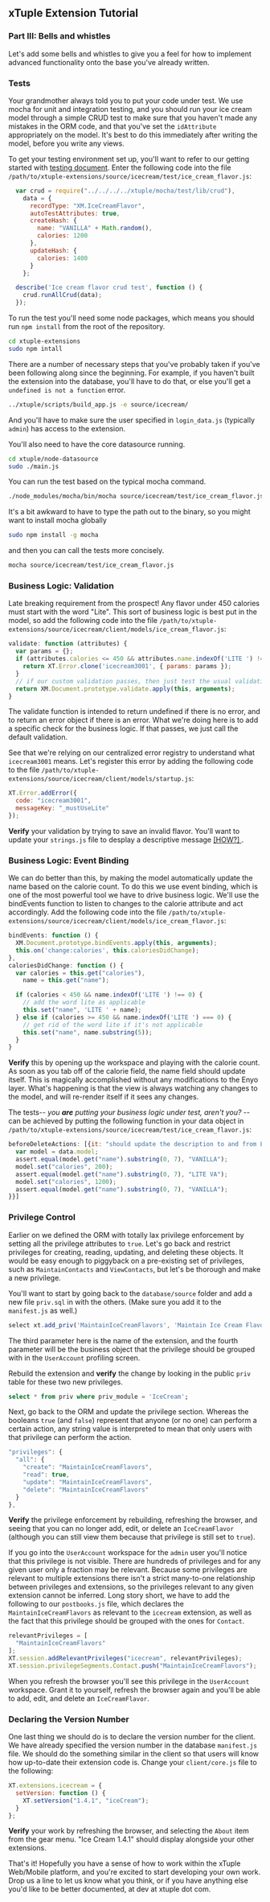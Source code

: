 ## xTuple Extension Tutorial
### Part III: Bells and whistles

Let's add some bells and whistles to give you a feel for how to implement advanced functionality onto the base you've already written.

### Tests

Your grandmother always told you to put your code under test. We use mocha for unit and integration testing, and you should run your ice cream model through a simple CRUD test to make sure that you haven't made any mistakes in the ORM code, and that you've set the `idAttribute` appropriately on the model. It's best to do this immediately after writing the model, before you write any views.

To get your testing environment set up, you'll want to refer to our getting started with [testing document](https://github.com/xtuple/xtuple/wiki/Testing-Setup). Enter the following code into the file `/path/to/xtuple-extensions/source/icecream/test/ice_cream_flavor.js`:

```javascript
  var crud = require("../../../../xtuple/mocha/test/lib/crud"),
    data = {
      recordType: "XM.IceCreamFlavor",
      autoTestAttributes: true,
      createHash: {
        name: "VANILLA" + Math.random(),
        calories: 1200
      },
      updateHash: {
        calories: 1400
      }
    };

  describe('Ice cream flavor crud test', function () {
    crud.runAllCrud(data);
  });
```

To run the test you'll need some node packages, which means you should run `npm install` from the root of the repository. 
```bash
cd xtuple-extensions
sudo npm intall
```

There are a number of necessary steps that you've probably taken if you've been following along since the beginning. For example, if you haven't built the extension into the database, you'll have to do that, or else you'll get a `undefined is not a function` error.

```bash
../xtuple/scripts/build_app.js -e source/icecream/
```

And you'll have to make sure the user specified in `login_data.js` (typically `admin`) has access to the extension.

You'll also need to have the core datasource running.
```bash
cd xtuple/node-datasource
sudo ./main.js
```

You can run the test based on the typical mocha command.

```bash
./node_modules/mocha/bin/mocha source/icecream/test/ice_cream_flavor.js
```

It's a bit awkward to have to type the path out to the binary, so you might want to install mocha globally

```bash
sudo npm install -g mocha
```

and then you can call the tests more concisely.

```bash
mocha source/icecream/test/ice_cream_flavor.js
```

### Business Logic: Validation

Late breaking requirement from the prospect! Any flavor under 450 calories must start with the word "Lite". This sort of business logic is best put in the model, so add the following code into the file `/path/to/xtuple-extensions/source/icecream/client/models/ice_cream_flavor.js`:

```javascript
validate: function (attributes) {
  var params = {};
  if (attributes.calories <= 450 && attributes.name.indexOf('LITE ') !== 0) {
    return XT.Error.clone('icecream3001', { params: params });
  }
  // if our custom validation passes, then just test the usual validation
  return XM.Document.prototype.validate.apply(this, arguments);
}
```

The validate function is intended to return undefined if there is no error, and to return an error object if there is an error. What we're doing here is to add a specific check for the business logic. If that passes, we just call the default validation.

See that we're relying on our centralized error registry to understand what `icecream3001` means. Let's register this error by adding the following code to the file `/path/to/xtuple-extensions/source/icecream/client/models/startup.js`:

```javascript
XT.Error.addError({
  code: "icecream3001",
  messageKey: "_mustUseLite"
});
```

**Verify** your validation by trying to save an invalid flavor. You'll want to update your `strings.js` file to desplay a descriptive message [ [HOW?] ](TUTORIAL-FAQ.md#how-do-i-update-the-strings-file).

### Business Logic: Event Binding

We can do better than this, by making the model automatically update the name based on the calorie count. To do this we use event binding, which is one of the most powerful tool we have to drive business logic. We'll use the bindEvents function to listen to changes to the calorie attribute and act accordingly. Add the following code into the file `/path/to/xtuple-extensions/source/icecream/client/models/ice_cream_flavor.js`:

```javascript
bindEvents: function () {
  XM.Document.prototype.bindEvents.apply(this, arguments);
  this.on('change:calories', this.caloriesDidChange);
},
caloriesDidChange: function () {
  var calories = this.get("calories"),
    name = this.get("name");

  if (calories < 450 && name.indexOf('LITE ') !== 0) {
    // add the word lite as applicable
    this.set("name", 'LITE ' + name);
  } else if (calories >= 450 && name.indexOf('LITE ') === 0) {
    // get rid of the word lite if it's not applicable
    this.set("name", name.substring(5));
  }
}
```

**Verify** this by opening up the workspace and playing with the calorie count. As soon as you tab off of the calorie field, the name field should update itself. This is magically accomplished without any modifications to the Enyo layer. What's happening is that the view is always watching any changes to the model, and will re-render itself if it sees any changes. 

The tests-- _you **are** putting your business logic under test, aren't you?_ -- can be achieved by putting the following function in your data object in `/path/to/xtuple-extensions/source/icecream/test/ice_cream_flavor.js`:

```javascript
beforeDeleteActions: [{it: "should update the description to and from LITE", action: function (data, done) {
  var model = data.model;
  assert.equal(model.get("name").substring(0, 7), "VANILLA");
  model.set("calories", 200);
  assert.equal(model.get("name").substring(0, 7), "LITE VA");
  model.set("calories", 1200);
  assert.equal(model.get("name").substring(0, 7), "VANILLA");
}}]
```

### Privilege Control

Earlier on we defined the ORM with totally lax privilege enforcement by setting all the privilege attributes to `true`. Let's go back and restrict privileges for creating, reading, updating, and deleting these objects. It would be easy enough to piggyback on a pre-existing set of privileges, such as `MaintainContacts` and `ViewContacts`, but let's be thorough and make a new privilege.

You'll want to start by going back to the `database/source` folder and add a new file `priv.sql` in with the others. (Make sure you add it to the `manifest.js` as well.)

```javascript
select xt.add_priv('MaintainIceCreamFlavors', 'Maintain Ice Cream Flavors', 'IceCream', 'Contact');
```

The third parameter here is the name of the extension, and the fourth parameter will be the business object that the privilege should be grouped with in the `UserAccount` profiling screen.

Rebuild the extension and **verify** the change by looking in the public `priv` table for these two new privileges.

```sql
select * from priv where priv_module = 'IceCream';
```

Next, go back to the ORM and update the privilege section. Whereas the booleans `true` (and `false`) represent that anyone (or no one) can perform a certain action, any string value is interpreted to mean that only users with that privilege can perform the action.

```javascript
"privileges": {
  "all": {
    "create": "MaintainIceCreamFlavors",
    "read": true,
    "update": "MaintainIceCreamFlavors",
    "delete": "MaintainIceCreamFlavors"
  }
},
```

**Verify** the privilege enforcement by rebuilding, refreshing the browser, and seeing that you can no longer add, edit, or delete an `IceCreamFlavor` (although you can still view them because that privilege is still set to `true`). 

If you go into the `UserAccount` workspace for the `admin` user you'll notice that this privilege is not visible. There are hundreds of privileges and for any given user only a fraction may be relevant. Because some privileges are relevant to multiple extensions there isn't a strict many-to-one relationship between privileges and extensions, so the privileges relevant to any given extension cannot be inferred. Long story short, we have to add the following to our `postbooks.js` file, which declares the `MaintainIceCreamFlavors` as relevant to the `icecream` extension, as well as the fact that this privilege should be grouped with the ones for `Contact`.

```javascript
relevantPrivileges = [
  "MaintainIceCreamFlavors"
];
XT.session.addRelevantPrivileges("icecream", relevantPrivileges);
XT.session.privilegeSegments.Contact.push("MaintainIceCreamFlavors");
```

When you refresh the browser you'll see this privilege in the `UserAccount` workspace. Grant it to yourself, refresh the browser again and you'll be able to add, edit, and delete an `IceCreamFlavor`.

### Declaring the Version Number

One last thing we should do is to declare the version number for the client. We have already specified the version number in the database `manifest.js` file. We should do the something similar in the client so that users will know how up-to-date their extension code is. Change your `client/core.js` file to the following:

```javascript
XT.extensions.icecream = {
  setVersion: function () {
    XT.setVersion("1.4.1", "iceCream");
  }
};
```

**Verify** your work by refreshing the browser, and selecting the `About` item from the gear menu. "Ice Cream 1.4.1" should display alongside your other extensions.

That's it! Hopefully you have a sense of how to work within the xTuple Web/Mobile platform, and you're excited to start developing your own work. Drop us a line to let us know what you think, or if you have anything else you'd like to be better documented, at dev at xtuple dot com.
